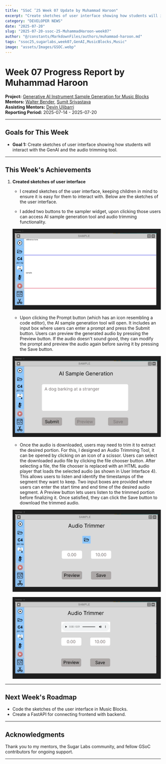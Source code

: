 ```yaml
---
title: "SSoC ’25 Week 07 Update by Muhammad Haroon"
excerpt: "Create sketches of user interface showing how students will interact with the GenAI and the audio trimming tool."
category: "DEVELOPER NEWS"
date: "2025-07-20"
slug: "2025-07-20-ssoc-25-MuhammadHaroon-week07"
author: "@/constants/MarkdownFiles/authors/muhammad-haroon.md"
tags: "ssoc25,sugarlabs,week07,GenAI,MusicBlocks,Music"
image: "assets/Images/GSOC.webp"
---
```


<!-- markdownlint-disable -->

# Week 07 Progress Report by Muhammad Haroon

**Project:** [Generative AI Instrument Sample Generation for Music Blocks](https://github.com/sugarlabs/GSoC/blob/master/Ideas-2025.md#Generative-AI-Instrument-Sample-Generation-for-Music-Blocks)  
**Mentors:** [Walter Bender](https://github.com/walterbender), [Sumit Srivastava](https://github.com/sum2it)  
**Assisting Mentors:** [Devin Ulibarri](https://github.com/pikurasa)  
**Reporting Period:** 2025-07-14 - 2025-07-20

---

## Goals for This Week

- **Goal 1:** Create sketches of user interface showing how students will interact with the GenAI and the audio trimming tool.

---

## This Week's Achievements

1. **Created sketches of user interface**  
   - I created sketches of the user interface, keeping children in mind to ensure it is easy for them to interact with. Below are the sketches of the user interface.

   - I added two buttons to the sampler widget, upon clicking those users can access AI sample generation tool and audio trimming functionality.

   ![User Inerface 1](/assets/Developers/Muhammad_Haroon/user_interface_1.webp)

   - Upon clicking the Prompt button (which has an icon resembling a code editor), the AI sample generation tool will open. It includes an input box where users can enter a prompt and press the Submit button. Users can preview the generated audio by pressing the Preview button. If the audio doesn't sound good, they can modify the prompt and preview the audio again before saving it by pressing the Save button.

   ![User Inerface 1](/assets/Developers/Muhammad_Haroon/user_interface_2.webp)

   - Once the audio is downloaded, users may need to trim it to extract the desired portion. For this, I designed an Audio Trimming Tool, it can be opened by clicking on an icon of a scissor. Users can select the downloaded audio file by clicking the file chooser button. After selecting a file, the file chooser is replaced with an HTML audio player that loads the selected audio (as shown in User Interface 4). This allows users to listen and identify the timestamps of the segment they want to keep. Two input boxes are provided where users can enter the start time and end time of the desired audio segment. A Preview button lets users listen to the trimmed portion before finalizing it. Once satisfied, they can click the Save button to download the trimmed audio.

   ![User Inerface 1](/assets/Developers/Muhammad_Haroon/user_interface_3.webp)

   ![User Inerface 1](/assets/Developers/Muhammad_Haroon/user_interface_4.webp)

---

## Next Week's Roadmap

- Code the sketches of the user interface in Music Blocks.
- Create a FastAPI for connecting frontend with backend.

---

## Acknowledgments

Thank you to my mentors, the Sugar Labs community, and fellow GSoC contributors for ongoing support.

---